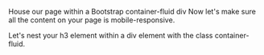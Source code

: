 House our page within a Bootstrap container-fluid div
Now let's make sure all the content on your page is mobile-responsive.

Let's nest your h3 element within a div element with the class container-fluid.